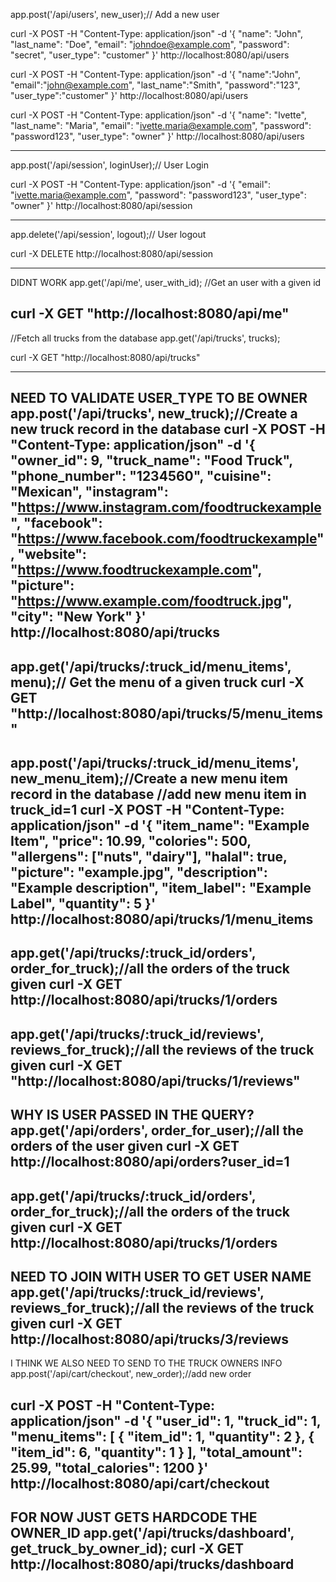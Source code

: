 
app.post('/api/users', new_user);// Add a new user

curl -X POST -H "Content-Type: application/json" -d '{
  "name": "John",
  "last_name": "Doe",
  "email": "johndoe@example.com",
  "password": "secret",
  "user_type": "customer"
}' http://localhost:8080/api/users

curl -X POST -H "Content-Type: application/json" -d '{
  "name":"John",
  "email":"john@example.com",
  "last_name":"Smith",
  "password":"123",
  "user_type":"customer"
  }' http://localhost:8080/api/users

curl -X POST -H "Content-Type: application/json" -d '{
  "name": "Ivette",
  "last_name": "Maria",
  "email": "ivette.maria@example.com",
  "password": "password123",
  "user_type": "owner"
}' http://localhost:8080/api/users

------------------------------------------------------------
app.post('/api/session', loginUser);// User Login

curl -X POST -H "Content-Type: application/json" -d '{
  "email": "ivette.maria@example.com",
  "password": "password123",
  "user_type": "owner"
}' http://localhost:8080/api/session

------------------------------------------------------------
app.delete('/api/session', logout);// User logout

curl -X DELETE http://localhost:8080/api/session

------------------------------------------------------------
DIDNT WORK
app.get('/api/me', user_with_id); //Get an user with a given id

curl -X GET "http://localhost:8080/api/me"
------------------------------------------------------------
//Fetch all trucks from the database
app.get('/api/trucks', trucks);

curl -X GET "http://localhost:8080/api/trucks"

------------------------------------------------------------
NEED TO VALIDATE USER_TYPE TO BE OWNER
app.post('/api/trucks', new_truck);//Create a new truck record in the database
curl -X POST -H "Content-Type: application/json" -d '{
  "owner_id": 9,
  "truck_name": "Food Truck",
  "phone_number": "1234560",
  "cuisine": "Mexican",
  "instagram": "https://www.instagram.com/foodtruckexample",
  "facebook": "https://www.facebook.com/foodtruckexample",
  "website": "https://www.foodtruckexample.com",
  "picture": "https://www.example.com/foodtruck.jpg",
  "city": "New York"
}' http://localhost:8080/api/trucks
------------------------------------------------------------
app.get('/api/trucks/:truck_id/menu_items', menu);// Get the menu of a given truck
curl -X GET "http://localhost:8080/api/trucks/5/menu_items"
------------------------------------------------------------
app.post('/api/trucks/:truck_id/menu_items', new_menu_item);//Create a new menu item record in the database 
//add new menu item in truck_id=1
curl -X POST -H "Content-Type: application/json" -d '{
  "item_name": "Example Item",
  "price": 10.99,
  "colories": 500,
  "allergens": ["nuts", "dairy"],
  "halal": true,
  "picture": "example.jpg",
  "description": "Example description",
  "item_label": "Example Label",
  "quantity": 5
}' http://localhost:8080/api/trucks/1/menu_items
-------------------------------------------------------------
app.get('/api/trucks/:truck_id/orders', order_for_truck);//all the orders of the truck given 
curl -X GET http://localhost:8080/api/trucks/1/orders
--------------------------------------------------------------
app.get('/api/trucks/:truck_id/reviews', reviews_for_truck);//all the reviews of the truck given 
curl -X GET "http://localhost:8080/api/trucks/1/reviews"
-------------------------------------------------------------
WHY IS USER PASSED IN THE QUERY?
app.get('/api/orders', order_for_user);//all the orders of the user given 
curl -X GET http://localhost:8080/api/orders?user_id=1
------------------------------------------------------------
app.get('/api/trucks/:truck_id/orders', order_for_truck);//all the orders of the truck given
curl -X GET http://localhost:8080/api/trucks/1/orders
-----------------------------------------------------------
NEED TO JOIN WITH USER TO GET USER NAME
app.get('/api/trucks/:truck_id/reviews', reviews_for_truck);//all the reviews of the truck given
curl -X GET http://localhost:8080/api/trucks/3/reviews
-----------------------------------------------------------
I THINK WE ALSO NEED TO SEND TO THE TRUCK OWNERS INFO
app.post('/api/cart/checkout', new_order);//add new order

curl -X POST -H "Content-Type: application/json" -d '{
  "user_id": 1,
  "truck_id": 1,
  "menu_items": [
    { "item_id": 1, "quantity": 2 },
    { "item_id": 6, "quantity": 1 }
  ],
  "total_amount": 25.99,
  "total_calories": 1200
}' http://localhost:8080/api/cart/checkout
-----------------------------------------------------------
FOR NOW JUST GETS HARDCODE THE OWNER_ID
app.get('/api/trucks/dashboard', get_truck_by_owner_id);
curl -X GET http://localhost:8080/api/trucks/dashboard
-----------------------------------------------------------